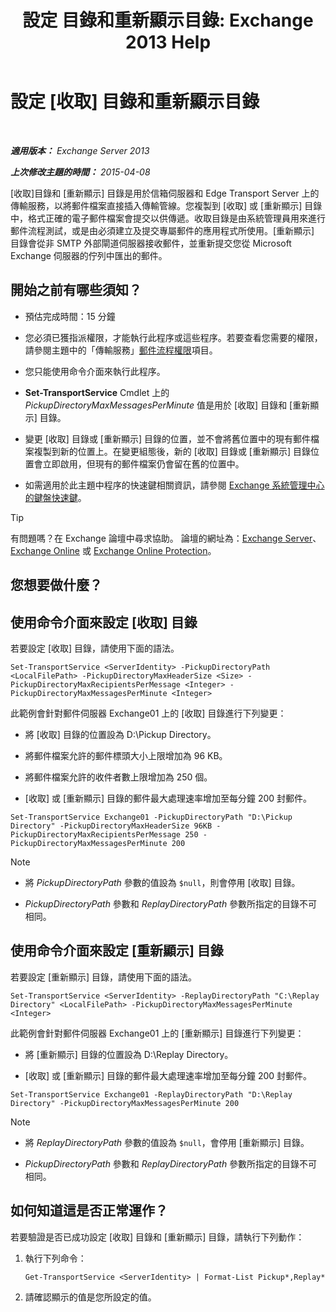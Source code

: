 ﻿---
title: '設定 目錄和重新顯示目錄: Exchange 2013 Help'
TOCTitle: 設定 目錄和重新顯示目錄
ms:assetid: c9ca7358-9a08-4f57-89d0-910e4438df8a
ms:mtpsurl: https://technet.microsoft.com/zh-tw/library/Bb124549(v=EXCHG.150)
ms:contentKeyID: 50474222
ms.date: 05/21/2018
mtps_version: v=EXCHG.150
ms.translationtype: MT
---

# 設定 [收取] 目錄和重新顯示目錄

 

_**適用版本：** Exchange Server 2013_

_**上次修改主題的時間：** 2015-04-08_

\[收取\]目錄和 \[重新顯示\] 目錄是用於信箱伺服器和 Edge Transport Server 上的傳輸服務，以將郵件檔案直接插入傳輸管線。您複製到 \[收取\] 或 \[重新顯示\] 目錄中，格式正確的電子郵件檔案會提交以供傳遞。收取目錄是由系統管理員用來進行郵件流程測試，或是由必須建立及提交專屬郵件的應用程式所使用。\[重新顯示\] 目錄會從非 SMTP 外部閘道伺服器接收郵件，並重新提交您從 Microsoft Exchange 伺服器的佇列中匯出的郵件。

## 開始之前有哪些須知？

  - 預估完成時間：15 分鐘

  - 您必須已獲指派權限，才能執行此程序或這些程序。若要查看您需要的權限，請參閱主題中的「傳輸服務」[郵件流程權限](mail-flow-permissions-exchange-2013-help.md)項目。

  - 您只能使用命令介面來執行此程序。

  - **Set-TransportService** Cmdlet 上的 *PickupDirectoryMaxMessagesPerMinute* 值是用於 \[收取\] 目錄和 \[重新顯示\] 目錄。

  - 變更 \[收取\] 目錄或 \[重新顯示\] 目錄的位置，並不會將舊位置中的現有郵件檔案複製到新的位置上。在變更組態後，新的 \[收取\] 目錄或 \[重新顯示\] 目錄位置會立即啟用，但現有的郵件檔案仍會留在舊的位置中。

  - 如需適用於此主題中程序的快速鍵相關資訊，請參閱 [Exchange 系統管理中心的鍵盤快速鍵](keyboard-shortcuts-in-the-exchange-admin-center-exchange-online-protection-help.md)。


> [!TIP]  
> 有問題嗎？在 Exchange 論壇中尋求協助。 論壇的網址為：<a href="https://go.microsoft.com/fwlink/p/?linkid=60612">Exchange Server</a>、 <a href="https://go.microsoft.com/fwlink/p/?linkid=267542">Exchange Online</a> 或 <a href="https://go.microsoft.com/fwlink/p/?linkid=285351">Exchange Online Protection</a>。




## 您想要做什麼？

## 使用命令介面來設定 \[收取\] 目錄

若要設定 \[收取\] 目錄，請使用下面的語法。

    Set-TransportService <ServerIdentity> -PickupDirectoryPath <LocalFilePath> -PickupDirectoryMaxHeaderSize <Size> -PickupDirectoryMaxRecipientsPerMessage <Integer> -PickupDirectoryMaxMessagesPerMinute <Integer>

此範例會針對郵件伺服器 Exchange01 上的 \[收取\] 目錄進行下列變更：

  - 將 \[收取\] 目錄的位置設為 D:\\Pickup Directory。

  - 將郵件檔案允許的郵件標頭大小上限增加為 96 KB。

  - 將郵件檔案允許的收件者數上限增加為 250 個。

  - \[收取\] 或 \[重新顯示\] 目錄的郵件最大處理速率增加至每分鐘 200 封郵件。

<!-- end list -->

    Set-TransportService Exchange01 -PickupDirectoryPath "D:\Pickup Directory" -PickupDirectoryMaxHeaderSize 96KB -PickupDirectoryMaxRecipientsPerMessage 250 -PickupDirectoryMaxMessagesPerMinute 200

> [!NOTE]  
> <ul>
> <li><p>將 <em>PickupDirectoryPath</em> 參數的值設為 <code>$null</code>，則會停用 [收取] 目錄。</p></li>
> <li><p><em>PickupDirectoryPath</em> 參數和 <em>ReplayDirectoryPath</em> 參數所指定的目錄不可相同。</p></li>
> </ul>


## 使用命令介面來設定 \[重新顯示\] 目錄

若要設定 \[重新顯示\] 目錄，請使用下面的語法。

    Set-TransportService <ServerIdentity> -ReplayDirectoryPath "C:\Replay Directory" <LocalFilePath> -PickupDirectoryMaxMessagesPerMinute <Integer>

此範例會針對郵件伺服器 Exchange01 上的 \[重新顯示\] 目錄進行下列變更：

  - 將 \[重新顯示\] 目錄的位置設為 D:\\Replay Directory。

  - \[收取\] 或 \[重新顯示\] 目錄的郵件最大處理速率增加至每分鐘 200 封郵件。

<!-- end list -->

    Set-TransportService Exchange01 -ReplayDirectoryPath "D:\Replay Directory" -PickupDirectoryMaxMessagesPerMinute 200

> [!NOTE]  
> <ul>
> <li><p>將 <em>ReplayDirectoryPath</em> 參數的值設為 <code>$null</code>，會停用 [重新顯示] 目錄。</p></li>
> <li><p><em>PickupDirectoryPath</em> 參數和 <em>ReplayDirectoryPath</em> 參數所指定的目錄不可相同。</p></li>
> </ul>


## 如何知道這是否正常運作？

若要驗證是否已成功設定 \[收取\] 目錄和 \[重新顯示\] 目錄，請執行下列動作：

1.  執行下列命令：
    
        Get-TransportService <ServerIdentity> | Format-List Pickup*,Replay*

2.  請確認顯示的值是您所設定的值。

